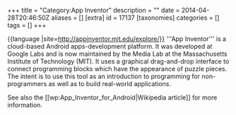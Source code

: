 +++
title = "Category:App Inventor"
description = ""
date = 2014-04-28T20:46:50Z
aliases = []
[extra]
id = 17137
[taxonomies]
categories = []
tags = []
+++

{{language
|site=http://appinventor.mit.edu/explore/}}
'''App Inventor''' is a cloud-based Android apps-development platform. It was developed at Google Labs and is now maintained by the Media Lab at the Massachusetts Institute of Technology (MIT). It uses a graphical drag-and-drop interface to connect programming blocks which have the appearance of puzzle pieces. The intent is to use this tool as an introduction to programming for non-programmers as well as to build real-world applications. 

See also the [[wp:App_Inventor_for_Android|Wikipedia article]] for more information.
